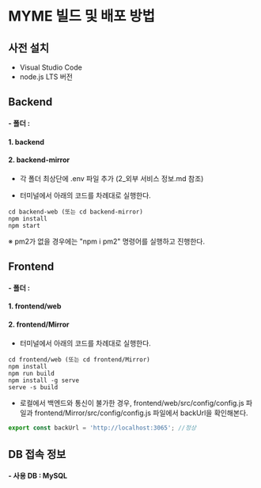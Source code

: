 # MYME 빌드 및 배포 방법



## 사전 설치

- Visual Studio Code
- node.js LTS 버전

## Backend

#### - 폴더 : 

#### 1. backend

#### 2. backend-mirror

- 각 폴더 최상단에 .env 파일 추가 (2_외부 서비스 정보.md 참조)

- 터미널에서 아래의 코드를 차례대로 실행한다.

```
cd backend-web (또는 cd backend-mirror)
npm install
npm start
```

※ pm2가 없을 경우에는 "npm i pm2" 명령어를 실행하고 진행한다.

## Frontend

#### - 폴더 : 

#### 1. frontend/web

#### 2. frontend/Mirror

- 터미널에서 아래의 코드를 차례대로 실행한다.

```
cd frontend/web (또는 cd frontend/Mirror)
npm install
npm run build
npm install -g serve
serve -s build
```

- 로컬에서 백엔드와 통신이 불가한 경우, frontend/web/src/config/config.js 파일과 frontend/Mirror/src/config/config.js 파일에서 backUrl을 확인해본다.

```javascript
export const backUrl = 'http://localhost:3065'; //정상
```



## DB 접속 정보

#### - 사용 DB : MySQL



